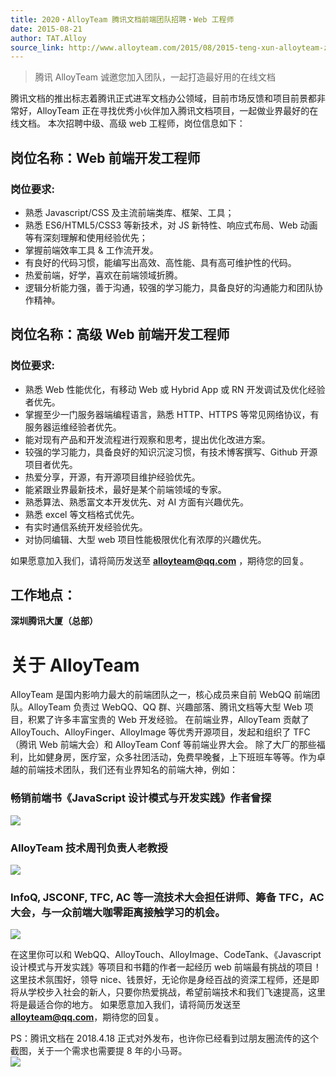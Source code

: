 ```yaml
---
title: 2020・AlloyTeam 腾讯文档前端团队招聘・Web 工程师
date: 2015-08-21
author: TAT.Alloy
source_link: http://www.alloyteam.com/2015/08/2015-teng-xun-alloyteam-zhao-pin-web-qian-duan-gong-cheng-shi/
---
```


<!-- {% raw %} - for jekyll -->

> 腾讯 AlloyTeam 诚邀您加入团队，一起打造最好用的在线文档

腾讯文档的推出标志着腾讯正式进军文档办公领域，目前市场反馈和项目前景都非常好，AlloyTeam 正在寻找优秀小伙伴加入腾讯文档项目，一起做业界最好的在线文档。 本次招聘中级、高级 web 工程师，岗位信息如下：

## 岗位名称：Web 前端开发工程师

### 岗位要求:

-   熟悉 Javascript/CSS 及主流前端类库、框架、工具；
-   熟悉 ES6/HTML5/CSS3 等新技术，对 JS 新特性、响应式布局、Web 动画等有深刻理解和使用经验优先；
-   掌握前端效率工具 & 工作流开发。
-   有良好的代码习惯，能编写出高效、高性能、具有高可维护性的代码。
-   热爱前端，好学，喜欢在前端领域折腾。
-   逻辑分析能力强，善于沟通，较强的学习能力，具备良好的沟通能力和团队协作精神。

## 岗位名称：高级 Web 前端开发工程师

### 岗位要求:

-   熟悉 Web 性能优化，有移动 Web 或 Hybrid App 或 RN 开发调试及优化经验者优先。
-   掌握至少一门服务器端编程语言，熟悉 HTTP、HTTPS 等常见网络协议，有服务器运维经验者优先。
-   能对现有产品和开发流程进行观察和思考，提出优化改进方案。
-   较强的学习能力，具备良好的知识沉淀习惯，有技术博客撰写、Github 开源项目者优先。
-   热爱分享，开源，有开源项目维护经验优先。
-   能紧跟业界最新技术，最好是某个前端领域的专家。
-   熟悉算法、熟悉富文本开发优先、对 AI 方面有兴趣优先。
-   熟悉 excel 等文档格式优先。
-   有实时通信系统开发经验优先。
-   对协同编辑、大型 web 项目性能极限优化有浓厚的兴趣优先。

如果愿意加入我们，请将简历发送至 **[alloyteam@qq.com](mailto:alloyteam@qq.com)** ，期待您的回复。

## 工作地点：

**深圳腾讯大厦（总部）**

# 关于 AlloyTeam

AlloyTeam 是国内影响力最大的前端团队之一，核心成员来自前 WebQQ 前端团队。AlloyTeam 负责过 WebQQ、QQ 群、兴趣部落、腾讯文档等大型 Web 项目，积累了许多丰富宝贵的 Web 开发经验。 在前端业界，AlloyTeam 贡献了 AlloyTouch、AlloyFinger、AlloyImage 等优秀开源项目，发起和组织了 TFC（腾讯 Web 前端大会）和 AlloyTeam Conf 等前端业界大会。 除了大厂的那些福利，比如健身房，医疗室，众多社团活动，免费早晚餐，上下班班车等等。作为卓越的前端技术团队，我们还有业界知名的前端大神，例如：

### 畅销前端书《JavaScript 设计模式与开发实践》作者曾探

![](http://www.alloyteam.com/wp-content/uploads/2018/05/CB3036FE@364BD0605-02-14-31-56.jpg)

### AlloyTeam 技术周刊负责人老教授

![](http://www.alloyteam.com/wp-content/uploads/2018/05/2DC76592@3D05AD405-02-14-31-56.png)

### InfoQ, JSCONF, TFC, AC 等一流技术大会担任讲师、筹备 TFC，AC 大会，与一众前端大咖零距离接触学习的机会。

![](http://www.alloyteam.com/wp-content/uploads/2018/05/9C903AC7@BC0ED5305-02-14-31-56.png)

在这里你可以和 WebQQ、AlloyTouch、AlloyImage、CodeTank、《Javascript 设计模式与开发实践》等项目和书籍的作者一起经历 web 前端最有挑战的项目！ 这里技术氛围好，领导 nice、钱景好，无论你是身经百战的资深工程师，还是即将从学校步入社会的新人，只要你热爱挑战，希望前端技术和我们飞速提高，这里将是最适合你的地方。 如果愿意加入我们，请将简历发送至 **[alloyteam@qq.com](mailto:alloyteam@qq.com)**，期待您的回复。

PS：腾讯文档在 2018.4.18 正式对外发布，也许你已经看到过朋友圈流传的这个截图，关于一个需求也需要提 8 年的小马哥。  
![](http://www.alloyteam.com/wp-content/uploads/2018/05/C636020E@6DEA48105-02-14-31-56.png)


<!-- {% endraw %} - for jekyll -->
